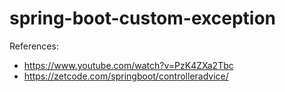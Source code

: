 # spring-boot-custom-exception
References:
 - https://www.youtube.com/watch?v=PzK4ZXa2Tbc
 - https://zetcode.com/springboot/controlleradvice/

